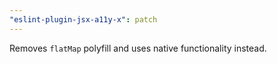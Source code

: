 ```yaml
---
"eslint-plugin-jsx-a11y-x": patch
---
```


Removes `flatMap` polyfill and uses native functionality instead.
